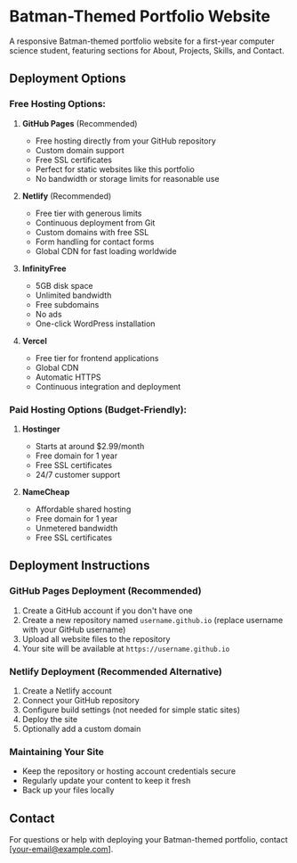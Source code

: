 # Batman-Themed Portfolio Website

A responsive Batman-themed portfolio website for a first-year computer science student, featuring sections for About, Projects, Skills, and Contact.

## Deployment Options

### Free Hosting Options:

1. **GitHub Pages** (Recommended)
   - Free hosting directly from your GitHub repository
   - Custom domain support 
   - Free SSL certificates
   - Perfect for static websites like this portfolio
   - No bandwidth or storage limits for reasonable use

2. **Netlify** (Recommended)
   - Free tier with generous limits
   - Continuous deployment from Git
   - Custom domains with free SSL
   - Form handling for contact forms
   - Global CDN for fast loading worldwide

3. **InfinityFree**
   - 5GB disk space
   - Unlimited bandwidth
   - Free subdomains
   - No ads
   - One-click WordPress installation

4. **Vercel**
   - Free tier for frontend applications
   - Global CDN
   - Automatic HTTPS
   - Continuous integration and deployment

### Paid Hosting Options (Budget-Friendly):

1. **Hostinger**
   - Starts at around $2.99/month
   - Free domain for 1 year
   - Free SSL certificates
   - 24/7 customer support

2. **NameCheap**
   - Affordable shared hosting 
   - Free domain for 1 year
   - Unmetered bandwidth
   - Free SSL certificates

## Deployment Instructions

### GitHub Pages Deployment (Recommended)

1. Create a GitHub account if you don't have one
2. Create a new repository named `username.github.io` (replace username with your GitHub username)
3. Upload all website files to the repository
4. Your site will be available at `https://username.github.io`

### Netlify Deployment (Recommended Alternative)

1. Create a Netlify account
2. Connect your GitHub repository
3. Configure build settings (not needed for simple static sites)
4. Deploy the site
5. Optionally add a custom domain

### Maintaining Your Site

- Keep the repository or hosting account credentials secure
- Regularly update your content to keep it fresh
- Back up your files locally

## Contact

For questions or help with deploying your Batman-themed portfolio, contact [your-email@example.com]. 